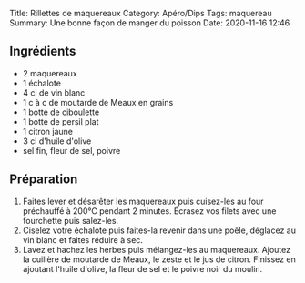 Title: Rillettes de maquereaux
Category: Apéro/Dips
Tags: maquereau
Summary: Une bonne façon de manger du poisson
Date: 2020-11-16 12:46

## Ingrédients
- 2 maquereaux
- 1 échalote
- 4 cl de vin blanc
- 1 c à c de moutarde de Meaux en grains
- 1 botte de ciboulette
- 1 botte de persil plat
- 1 citron jaune
- 3 cl d'huile d'olive
- sel fin, fleur de sel, poivre

## Préparation
1. Faites lever et désarêter les maquereaux puis cuisez-les au four préchauffé à 200°C pendant 2 minutes. Écrasez vos filets avec une fourchette puis salez-les.
2. Ciselez votre échalote puis faites-la revenir dans une poêle, déglacez au vin blanc et faites réduire à sec. 
3. Lavez et hachez les herbes puis mélangez-les au maquereaux. Ajoutez la cuillère de moutarde de Meaux, le zeste et le jus de citron. Finissez en ajoutant l'huile d'olive, la fleur de sel et le poivre noir du moulin.

